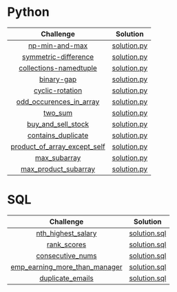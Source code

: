 # Python

 |                                                          Challenge                                                       |                                                                                          Solution                                                                                         |
|:--------------------------------------------------------------------------------------------------------------------------:|:-----------------------------------------------------------------------------------------------------------------------------------------------------------------------------------------:|
| [np-min-and-max]( https://www.hackerrank.com/challenges/np-min-and-max/problem)                                      | [solution.py](https://github.com/ranjanikrishnan/Coding-Challenges/blob/master/python/min_and_max/solution.py)
| [symmetric-difference](https://www.hackerrank.com/challenges/symmetric-difference/problem) | [solution.py](https://github.com/ranjanikrishnan/Coding-Challenges/blob/master/python/symmetric_difference/solution.py)
| [collections-namedtuple](https://www.hackerrank.com/challenges/py-collections-namedtuple/problem) | [solution.py](https://github.com/ranjanikrishnan/Coding-Challenges/blob/master/python/collection_namedtuple/solution.py)
| [binary-gap](https://app.codility.com/programmers/lessons/1-iterations/binary_gap) | [solution.py](https://github.com/ranjanikrishnan/Coding-Challenges/blob/master/python/binary_gap/solution.py)
| [cyclic-rotation](https://app.codility.com/programmers/lessons/2-arrays/cyclic_rotation/) | [solution.py](https://github.com/ranjanikrishnan/Coding-Challenges/blob/master/python/cyclic_rotation/solution.py)
| [odd_occurences_in_array](https://app.codility.com/programmers/lessons/2-arrays/odd_occurrences_in_array/) | [solution.py](https://github.com/ranjanikrishnan/Coding-Challenges/blob/master/python/odd_occurences_in_array/solution.py)
| [two_sum](https://leetcode.com/problems/two-sum/) | [solution.py](https://github.com/ranjanikrishnan/Coding-Challenges/blob/master/python/two_sum/solution.py)
| [buy_and_sell_stock](https://leetcode.com/problems/best-time-to-buy-and-sell-stock/) | [solution.py](https://github.com/ranjanikrishnan/Coding-Challenges/blob/master/python/buy_and_sell_stock/solution.py)
| [contains_duplicate](https://leetcode.com/problems/contains-duplicate/) | [solution.py](https://github.com/ranjanikrishnan/Coding-Challenges/blob/master/python/contains_duplicate/solution.py)
| [product_of_array_except_self](https://leetcode.com/problems/product-of-array-except-self/) | [solution.py](https://github.com/ranjanikrishnan/Coding-Challenges/blob/master/python/product_of_array_except_self/solution.py)
| [max_subarray](https://leetcode.com/problems/maximum-subarray/) | [solution.py](https://github.com/ranjanikrishnan/Coding-Challenges/blob/master/python/max_subarray/solution.py)
| [max_product_subarray](https://leetcode.com/problems/maximum-product-subarray/) | [solution.py](https://github.com/ranjanikrishnan/Coding-Challenges/blob/master/python/max_product_subarray/solution.py)



# SQL

 |                                                          Challenge                                                       |                                                                                          Solution                                                                                         |
|:--------------------------------------------------------------------------------------------------------------------------:|:-----------------------------------------------------------------------------------------------------------------------------------------------------------------------------------------:|
| [nth_highest_salary](https://leetcode.com/problems/nth-highest-salary/)                                      | [solution.sql](https://github.com/ranjanikrishnan/Coding-Challenges/blob/master/sql/nth_highest_salary/solution.sql)
| [rank_scores](https://leetcode.com/problems/rank-scores/)                                      | [solution.sql](https://github.com/ranjanikrishnan/Coding-Challenges/blob/master/sql/rank_scores/solution.sql)
| [consecutive_nums](https://leetcode.com/problems/consecutive-numbers/)                                      | [solution.sql](https://github.com/ranjanikrishnan/Coding-Challenges/blob/master/sql/consecutive_nums/solution.sql)
| [emp_earning_more_than_manager](https://leetcode.com/problems/employees-earning-more-than-their-managers/)                                      | [solution.sql](https://github.com/ranjanikrishnan/Coding-Challenges/blob/master/sql/emp_earning_more_than_manager/solution.sql)
| [duplicate_emails](https://leetcode.com/problems/duplicate-emails/)                                      | [solution.sql](https://github.com/ranjanikrishnan/Coding-Challenges/blob/master/sql/duplicate_emails/solution.sql)